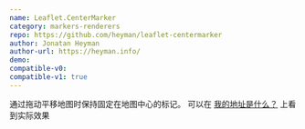 ```yaml
---
name: Leaflet.CenterMarker
category: markers-renderers
repo: https://github.com/heyman/leaflet-centermarker
author: Jonatan Heyman
author-url: https://heyman.info/
demo: 
compatible-v0:
compatible-v1: true
---
```


通过拖动平移地图时保持固定在地图中心的标记。 可以在 <a href="https://whatismyaddress.net/">我的地址是什么？</a> 上看到实际效果

